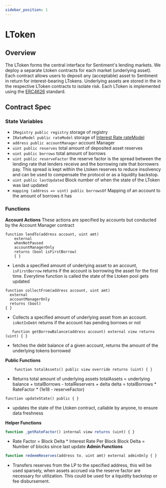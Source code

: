 ```yaml
---
sidebar_position: 1
---
```


# LToken

## Overview

The LToken forms the central interface for Sentiment's lending markets.
We deploy a separate Ltoken contracts for each market (underlying asset). Each
contract allows users to deposit any (acceptable) asset to Sentiment in return
for interest-bearing LTokens. Underlying assets are stored in the in the
respective LToken contracts to isolate risk. Each LToken is implemented using the [ERC4626](https://eips.ethereum.org/EIPS/eip-4626) standard.

## Contract Spec


### State Variables  
- `IRegistry public registry` storage of registry
- `IRateModel public rateModel` storage of [Interest Rate rateModel](protocol/core/rateModel.md)
- `address public accountManager` account Manager
- `uint public reserves` total amount of deposited asset reserves
- `uint public borrows` total amount of borrows
- `uint public reserveFactor` the reserve factor is the spread between the lending rate that lenders receive and the borrowing rate that borrowers pay. This spread is kept within the Ltoken reserves to reduce insolvency and can be used to compensate the protocol or as a liquidity backstop.
- `uint public lastUpdated` Block number of when the state of the LToken was last updated
- `mapping (address => uint) public borrowsOf` Mapping of an account to the amount of borrows it has

### Functions
**Account Actions**
These actions are specified by accounts but conducted by the Account Manager
contract

```solidity
function lendTo(address account, uint amt)
    external
    whenNotPaused
    accountManagerOnly
    returns (bool isFirstBorrow)
    { }
```
- Lends a specified amount of underlying asset to an account, `isFirstBorrow`     returns if the account is borrowing the asset for the first time. Everytime function is called the state of the Ltoken pool gets updated

```solidity
function collectFrom(address account, uint amt)
  external
  accountManagerOnly
  returns (bool)
{ }
```
- Collects a specified amount of underlying asset from an account. `isNotInDebt` returns if the account has pending borrows or not

```soldiity
   function getBorrowBalance(address account) external view returns (uint) { }
```
- fetches the debt balance of a given account, returns the amount of the underlying tokens borrowed

**Public Functions**
```solidity
    function totalAssets() public view override returns (uint) { }
```
- Returns total amount of underlying assets
            totalAssets = underlying balance + totalBorrows - totalReservers + delta
            delta = totalBorrows * RateFactor * (1e18 - reserveFactor)

```solidity
function updateState() public { }
```
- updates the state of the Ltoken contract, callable by anyone, to ensure data freshness

**Helper Functions**
```js
function _getRateFactor() internal view returns (uint) { }
```
- Rate Factor = Block Delta * Interest Rate Per Block
    Block Delta = Number of blocks since last update
**Admin Functions**
```js
function redeemReserves(address to, uint amt) external adminOnly { }
```
- Transfers reserves from the LP to the specified address, this will be used sparsely, when assets accrued via the reserve factor are necessary for utilization. This could be used for a liquidity backstop or fee disbursement.  
